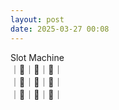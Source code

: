 ```yaml
---
layout: post
date: 2025-03-27 00:08
---
```


Slot Machine<br />
｜💎｜🍇｜💎｜<br />
｜🍇｜🍒｜🍇｜<br />
｜🏴｜💎｜🍒｜<br />

